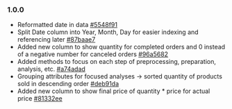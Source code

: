 ### 1.0.0
* Reformatted date in data [#5548f91](https://github.com/chloelinli/chloelinli.github.io/commit/5548f91d29cbfd380f62d1aaebe853ae9b4caf27)
* Split Date column into Year, Month, Day for easier indexing and referencing later [#87baae7](https://github.com/chloelinli/chloelinli.github.io/commit/87baae78f2d8e9fddf945f5abb030eee69cad6a9)
* Added new column to show quantity for completed orders and 0 instead of a negative number for canceled orders [#96a5682](https://github.com/chloelinli/chloelinli.github.io/commit/96a56820009629b2b526d205f64a0f6f5e42ad49)
* Added methods to focus on each step of preprocessing, preparation, analysis, etc. [#a74adad](https://github.com/chloelinli/chloelinli.github.io/commit/a74adad4c863c60bb367cccd39a318557563d71c)
* Grouping attributes for focused analyses -> sorted quantity of products sold in descending order [#deb91da](https://github.com/chloelinli/chloelinli.github.io/commit/deb91da864cd1085b1c1ab4a0a046ab774d2864c)
* Added new column to show final price of quantity * price for actual price [#81332ee](https://github.com/chloelinli/chloelinli.github.io/commit/81332ee6cb7b4fcddd482cf33225a55431b93b96)